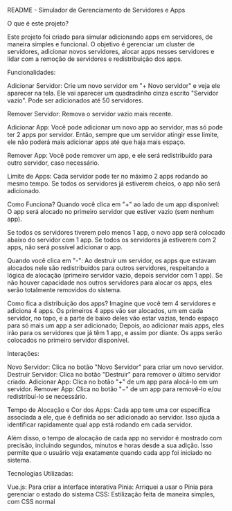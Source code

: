 README - Simulador de Gerenciamento de Servidores e Apps

O que é este projeto?

Este projeto foi criado para simular adicionando apps em servidores, de maneira simples e funcional. O objetivo é gerenciar um cluster de servidores, adicionar novos servidores, alocar apps nesses servidores e lidar com a remoção de servidores e redistribuição dos apps.

Funcionalidades:

Adicionar Servidor: Crie um novo servidor em "+ Novo servidor" e veja ele aparecer na tela. Ele vai aparecer um quadradinho cinza escrito "Servidor vazio". Pode ser adicionados até 50 servidores.

Remover Servidor: Remova o servidor vazio mais recente.

Adicionar App: Você pode adicionar um novo app ao servidor, mas só pode ter 2 apps por servidor. Então, sempre que um servidor atingir esse limite, ele não poderá mais adicionar apps até que haja mais espaço.

Remover App: Você pode remover um app, e ele será redistribuído para outro servidor, caso necessário.

Limite de Apps: Cada servidor pode ter no máximo 2 apps rodando ao mesmo tempo. Se todos os servidores já estiverem cheios, o app não será adicionado.

Como Funciona?
Quando você clica em "+" ao lado de um app disponível:
O app será alocado no primeiro servidor que estiver vazio (sem nenhum app).

Se todos os servidores tiverem pelo menos 1 app, o novo app será colocado abaixo do servidor com 1 app.
Se todos os servidores já estiverem com 2 apps, não será possível adicionar o app.

Quando você clica em "-":
Ao destruir um servidor, os apps que estavam alocados nele são redistribuídos para outros servidores, respeitando a lógica de alocação (primeiro servidor vazio, depois servidor com 1 app).
Se não houver capacidade nos outros servidores para alocar os apps, eles serão totalmente removidos do sistema.

Como fica a distribuição dos apps?
Imagine que você tem 4 servidores e adiciona 4 apps. Os primeiros 4 apps vão ser alocados, um em cada servidor, no topo, e a parte de baixo deles vão estar vazias, tendo espaço para só mais um app a ser adicionado;
Depois, ao adicionar mais apps, eles irão para os servidores que já têm 1 app, e assim por diante. Os apps serão colocados no primeiro servidor disponível.

Interações:

Novo Servidor: Clica no botão "Novo Servidor" para criar um novo servidor.
Destruir Servidor: Clica no botão "Destruir" para remover o último servidor criado.
Adicionar App: Clica no botão "+" de um app para alocá-lo em um servidor.
Remover App: Clica no botão "−" de um app para removê-lo e/ou redistribuí-lo se necessário.

Tempo de Alocação e Cor dos Apps:
Cada app tem uma cor específica associada a ele, que é definida ao ser adicionado ao servidor. Isso ajuda a identificar rapidamente qual app está rodando em cada servidor.

Além disso, o tempo de alocação de cada app no servidor é mostrado com precisão, incluindo segundos, minutos e horas desde a sua adição. Isso permite que o usuário veja exatamente quando cada app foi iniciado no sistema.

Tecnologias Utilizadas:

Vue.js: Para criar a interface interativa
Pinia: Arriquei a usar o Pinia para gerenciar o estado do sistema 
CSS: Estilização feita de maneira simples, com CSS normal


